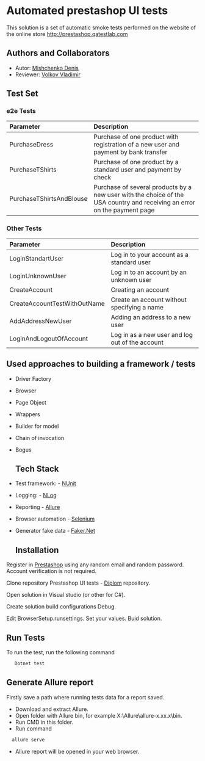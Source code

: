 # Automated prestashop UI tests
This solution is a set of automatic smoke tests performed on the website of the online store http://prestashop.qatestlab.com
## Authors and Collaborators ##
* Autor: [Mishchenko Denis](https://github.com/Denis-SPb1980)
* Reviewer: [Volkov Vladimir](https://github.com/VladimirVolkovD)
## Test Set ##
### e2e Tests ###
|Parameter|Description|
|:-|:-|
|PurchaseDress|Purchase of one product with registration of a new user and payment by bank transfer|
|PurchaseTShirts|Purchase of one product by a standard user and payment by check|
|PurchaseTShirtsAndBlouse|Purchase of several products by a new user with the choice of the USA country and receiving an error on the payment page|
### Other Tests ###
|Parameter|Description|
|:-|:-|
|LoginStandartUser|Log in to your account as a standard user|
|LoginUnknownUser|Log in to an account by an unknown user|
|CreateAccount|Creating an account|
|CreateAccountTestWithOutName|Create an account without specifying a name|
|AddAddressNewUser|Adding an address to a new user|
|LoginAndLogoutOfAccount|Log in as a new user and log out of the account|

## Used approaches to building a framework / tests

- Driver Factory
- Browser
- Page Object
- Wrappers
- Builder for model
- Chain of invocation
- Bogus

  ## Tech Stack

- Test framework:  - [NUnit](https://www.nuget.org/packages/NUnit)
- Logging: - [NLog](https://www.nuget.org/packages/NLog)
- Reporting - [Allure](https://www.nuget.org/packages/Allure.NUnit)
- Browser automation - [Selenium](https://www.nuget.org/packages/Selenium.WebDriver)
- Generator fake data - [Faker.Net](https://www.nuget.org/packages/Faker.Net)

  ## Installation

Register in [Prestashop](http://prestashop.qatestlab.com.ua/en/) using any random email and random password. Account verification is not required.

Clone repository Prestashop UI tests - [Diplom](https://github.com/Denis-SPb1980/Diplom) repository.

Open solution in Visual studio (or other for C#).

Create solution build configurations Debug. 

Edit BrowserSetup.runsettings. Set your values.
Buid solution.

## Run Tests

To run the test, run the following command
```bash
   Dotnet test
```
## Generate Allure report
Firstly save a path where running tests data for a report saved.

 - Download and extract Allure.
 - Open folder with Allure bin, for example Х:\Allure\allure-x.xx.x\bin.
 - Run CMD in this folder.
 - Run command
 ```bash
   allure serve
```
- Allure report will be opened in your web browser.

